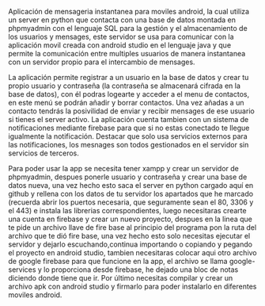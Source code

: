 Aplicación de mensageria instantanea para moviles android, la cual utiliza un server en python que contacta con una base de datos montada en phpmyadmin con el lenguaje SQL para la gestión y el almacenamiento de los usuarios y mensages, este servidor se usa para comunicar con la aplicación movil creada con android studio en el lenguaje java y que permite la comunicación entre multiples usuarios de manera instantanea con un servidor propio para el intercambio de mensages.

La aplicación permite registrar a un usuario en la base de datos y crear tu propio usuario y contraseña (la contraseña se almacenará cifrada en la base de datos), con él podras logearte y acceder a el menu de contactos, en este menú se podrán añadir y borrar contactos. Una vez añadas a un contacto tendrás la posivilidad de enviar y recibir mensages de ese usuario si tienes el server activo. La aplicación cuenta tambien con un sistema de notificaciones mediante firebase para que si no estas conectado te llegue igualmente la notificación. Destacar que solo usa servicios externos para las notificaciones, los mesnages son todos gestionados en el servidor sin servicios de terceros.

Para poder usar la app se necesita tener xampp y crear un servidor de phpmyadmin, despues ponerle usuario y contraseña y crear una base de datos nueva, una vez hecho esto saca el server en python cargado aquí en github y rellena con los datos de tu servidor los apartados que he marcado (recuerda abrir los puertos necesaria, que seguramente sean el 80, 3306 y el 443) e instala las librerias correspondientes, luego necesitaras crearte una cuenta en firebase y crear un nuevo proyecto, despues en la linea que te pide un archivo llave de fire base al principio del programa pon la ruta del archivo que te dió fire base, una vez hecho esto solo necesitas ejecutar el servidor y dejarlo escuchando,continua importando o copiando y pegando el proyecto en android studio, tambien necesitaras colocar aqui otro archivo de google firebase para que funcione en la app, el archivo se llama google-services y lo proporciona desde firebase, he dejado una bloc de notas diciendo donde tiene que ir.
Por último necesitas compilar y crear un archivo apk con android studio y firmarlo para poder instalarlo en diferentes moviles android.

